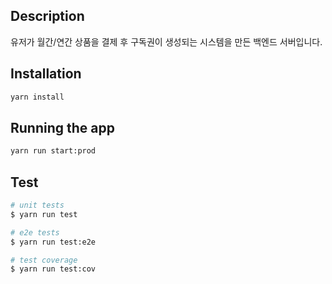 ## Description

유저가 월간/연간 상품을 결제 후 구독권이 생성되는 시스템을 만든 백엔드 서버입니다.

## Installation

```bash
yarn install
```

## Running the app

```bash
yarn run start:prod
```

## Test

```bash
# unit tests
$ yarn run test

# e2e tests
$ yarn run test:e2e

# test coverage
$ yarn run test:cov
```
